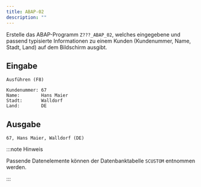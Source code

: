 ```yaml
---
title: ABAP-02
description: ""
---
```


Erstelle das ABAP-Programm `Z???_ABAP_02`, welches eingegebene und passend typisierte Informationen zu einem Kunden (Kundenummer, Name, Stadt, Land) auf dem Bildschirm ausgibt.

## Eingabe

```
Ausführen (F8)

Kundenummer: 67
Name:        Hans Maier
Stadt:       Walldorf
Land:        DE
```

## Ausgabe

```
67, Hans Maier, Walldorf (DE)
```

:::note Hinweis

Passende Datenelemente können der Datenbanktabelle `SCUSTOM` entnommen werden.

:::
